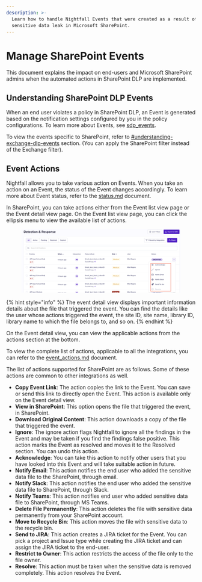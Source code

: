```yaml
---
description: >-
  Learn how to handle Nightfall Events that were created as a result of
  sensitive data leak in Microsoft SharePoint.
---
```


# Manage SharePoint Events

This document explains the impact on end-users and Microsoft SharePoint admins when the automated actions in SharePoint DLP are implemented.&#x20;

## Understanding SharePoint DLP Events

When an end user violates a policy in SharePoint DLP, an Event is generated based on the notification settings configured by you in the policy configurations. To learn more about Events, see [sdp\_events](../../../dashboard/sdp_events/ "mention").

To view the events specific to SharePoint, refer to [#understanding-exchange-dlp-events](../../../microsoft-exchange/exchange_online/policies/events.md#understanding-exchange-dlp-events "mention") section. (You can apply the SharePoint filter instead of the Exchange filter).

## Event Actions

Nightfall allows you to take various action on Events. When you take an action on an Event, the status of the Event changes accordingly. To learn more about Event status, refer to the [status.md](../../../dashboard/sdp_events/status.md "mention") document.

In SharePoint, you can take actions either from the Event list view page or the Event detail view page. On the Event list view page, you can click the ellipsis menu to view the available list of actions.&#x20;

<figure><img src="../../../.gitbook/assets/image (1295).png" alt=""><figcaption></figcaption></figure>

{% hint style="info" %}
The event detail view displays important information details about the file that triggered the event. You can find the details like the user whose actions triggered the event, the site ID, site name, library ID, library name to which the file belongs to, and so on.
{% endhint %}

On the Event detail view, you can view the applicable actions from the actions section at the bottom.

To view the complete list of actions, applicable to all the integrations, you can refer to the [event\_actions.md](../../../dashboard/sdp_events/event_actions.md "mention") document.&#x20;

The list of actions supported for SharePoint are as follows. Some of these actions are common to other integrations as well.&#x20;

* **Copy Event Link**: The action copies the link to the Event. You can save or send this link to directly open the Event. This action is available only on the Event detail view.
* **View in SharePoint**: This option opens the file that triggered the event, in SharePoint.&#x20;
* **Download Original Content**: This action downloads a copy of the file that triggered the event.&#x20;
* **Ignore**: The ignore action flags Nightfall to ignore all the findings in the Event and may be taken if you find the findings false positive. This action marks the Event as resolved and moves it to the Resolved section. You can undo this action.&#x20;
* **Acknowledge**:  You can take this action to notify other users that you have looked into this Event and will take suitable action in future.&#x20;
* **Notify Email**: This action notifies the end user who added the sensitive data file to the SharePoint,  through email.
* **Notify Slack**: This action notifies the end user who added the sensitive data file to SharePoint,  through Slack.
* **Notify Teams**: This action notifies end user who added sensitive data file to SharePoint, through MS Teams.
* **Delete File Permanently**: This action deletes the file with sensitive data permanently from your SharePoint account.&#x20;
* **Move to Recycle Bin**: This action moves the file with sensitive data to the recycle bin.
* **Send to JIRA**: This action creates a JIRA ticket for the Event. You can pick a project and Issue type while creating the JIRA ticket and can assign the JIRA ticket to the end-user.
* **Restrict to Owner**: This action restricts the access of the file only to the file owner.&#x20;
* **Resolve**: This action must be taken when the sensitive data is removed completely. This action resolves the Event.



